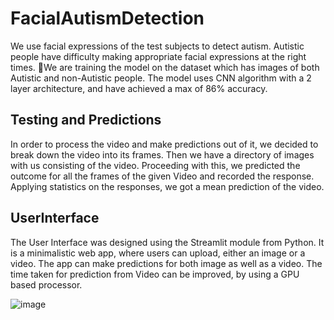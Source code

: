 # FacialAutismDetection
We use facial expressions of the test subjects to detect autism.  Autistic people have difficulty making appropriate facial expressions at the right times. We are training the model on the dataset which has images of both Autistic and non-Autistic people. The model uses CNN algorithm with a 2 layer architecture, and have achieved a max of 86% accuracy.
## Testing and Predictions
In order to process the video and make predictions out of it, we decided to break down the video into its frames.
Then we have a directory of images with us consisting of the video.
Proceeding with this, we predicted the outcome for all the frames of the given Video and recorded the response.
Applying statistics on the responses, we got a mean prediction of the video.
## UserInterface
The User Interface was designed using the Streamlit module from Python.
It is a minimalistic web app, where users can upload, either an image or a video.
The app can make predictions for both image as well as a video.
The time taken for prediction from Video can be improved, by using a GPU based processor.

![image](https://user-images.githubusercontent.com/43439398/122372015-f39dd180-cf7d-11eb-8063-373c267b3863.png)
